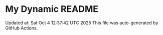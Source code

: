 # My Dynamic README
Updated at: Sat Oct  4 12:37:42 UTC 2025
This file was auto-generated by GitHub Actions.
